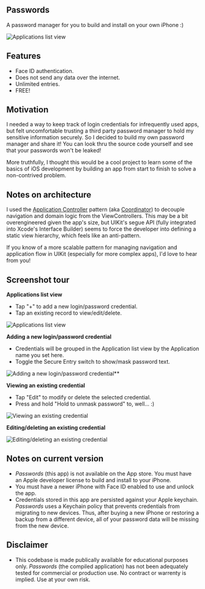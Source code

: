 Passwords
---------
A password manager for you to build and install on your own iPhone :)

![Applications list view](https://github.com/jakehadar/Passwords/blob/master/screenshots/Screen%20Shot%202018-12-15%20at%207.47.12%20PM%20@half.png)

Features
--------
* Face ID authentication.
* Does not send any data over the internet.
* Unlimited entries.
* FREE!

Motivation
----------
I needed a way to keep track of login credentials for infrequently used apps, but felt uncomfortable trusting a third party password manager to hold my sensitive information securely. So I decided to build my own password manager and share it! You can look thru the source code yourself and see that your passwords won't be leaked!

More truthfully, I thought this would be a cool project to learn some of the basics of iOS development by building an app from start to finish to solve a non-contrived problem.

Notes on architecture
---------------------
I used the [Application Controller](https://martinfowler.com/eaaCatalog/applicationController.html) pattern (aka [Coordinator](https://www.hackingwithswift.com/articles/71/how-to-use-the-coordinator-pattern-in-ios-apps)) to decouple navigation and domain logic from the ViewControllers. This may be a bit overengineered given the app's size, but UIKit's segue API (fully integrated into Xcode's Interface Builder) seems to force the developer into defining a static view hierarchy, which feels like an anti-pattern. 

If you know of a more scalable pattern for managing navigation and application flow in UIKit (especially for more complex apps), I'd love to hear from you!

Screenshot tour
---------------

**Applications list view**

* Tap "+" to add a new login/password credential.
* Tap an existing record to view/edit/delete.

![Applications list view](https://github.com/jakehadar/Passwords/blob/master/screenshots/Screen%20Shot%202018-12-15%20at%207.47.12%20PM%20@half.png)

**Adding a new login/password credential**

* Credentials will be grouped in the Application list view by the Application name you set here.
* Toggle the Secure Entry switch to show/mask password text.

![Adding a new login/password credential**](https://github.com/jakehadar/Passwords/blob/master/screenshots/Screen%20Shot%202018-12-15%20at%207.47.21%20PM%20@half.png)

**Viewing an existing credential**

* Tap "Edit" to modify or delete the selected credential.
* Press and hold "Hold to unmask password" to, well... :)

![Viewing an existing credential](https://github.com/jakehadar/Passwords/blob/master/screenshots/Screen%20Shot%202018-12-15%20at%207.47.05%20PM%20@half.png)

**Editing/deleting an existing credential**

![Editing/deleting an existing credential](https://github.com/jakehadar/Passwords/blob/master/screenshots/Screen%20Shot%202018-12-15%20at%207.46.05%20PM%20@half.png)

Notes on current version
------------------------
* *Passwords* (this app) is not available on the App store. You must have an Apple developer license to build and install to your iPhone.
* You must have a newer iPhone with Face ID enabled to use and unlock the app.
* Credentials stored in this app are persisted against your Apple keychain. *Passwords* uses a Keychain policy that prevents credentials from migrating to new devices. Thus, after buying a new iPhone or restoring a backup from a different device, all of your password data will be missing from the new device.

Disclaimer
----------
* This codebase is made publically available for educational purposes only. *Passwords* (the compiled application) has not been adequately tested for commercial or production use. No contract or warrenty is implied. Use at your own risk.
